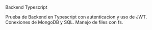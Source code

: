 Backend Typescript

Prueba de Backend en Typescript con autenticacion y uso de JWT.
Conexiones de MongoDB y SQL.
Manejo de files con fs.